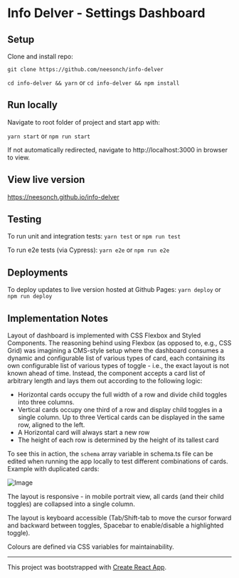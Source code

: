 # Info Delver - Settings Dashboard


## Setup

Clone and install repo:

 `git clone https://github.com/neesonch/info-delver`

`cd info-delver && yarn` 
or 
`cd info-delver && npm install`

## Run locally

Navigate to root folder of project and start app with:

`yarn start` 
or 
`npm run start`

If not automatically redirected, navigate to http://localhost:3000 in browser to view.

## View live version

https://neesonch.github.io/info-delver

## Testing

To run unit and integration tests:
`yarn test` 
or 
`npm run test`

To run e2e tests (via Cypress):
`yarn e2e` 
or 
`npm run e2e`

## Deployments

To deploy updates to live version hosted at Github Pages:
`yarn deploy` 
or 
`npm run deploy`


## Implementation Notes

Layout of dashboard is implemented with CSS Flexbox and Styled Components. The reasoning behind using Flexbox (as opposed to, e.g., CSS Grid) was imagining a CMS-style setup where the dashboard consumes a dynamic and configurable list of various types of card, each containing its own configurable list of various types of toggle - i.e., the exact layout is not known ahead of time. Instead, the component accepts a card list of arbitrary length and lays them out according to the following logic:
- Horizontal cards occupy the full width of a row and divide child toggles into three columns.
- Vertical cards occupy one third of a row and display child toggles in a single column. Up to three Vertical cards can be displayed in the same row, aligned to the left.
- A Horizontal card will always start a new row
- The height of each row is determined by the height of its tallest card

To see this in action, the `schema` array variable in schema.ts file can be edited when running the app locally to test different combinations of cards. Example with duplicated cards:

![Image](https://i.imgur.com/eApkIZ6.png)

The layout is responsive - in mobile portrait view, all cards (and their child toggles) are collapsed into a single column.

The layout is keyboard accessible (Tab/Shift-tab to move the cursor forward and backward between toggles, Spacebar to enable/disable a highlighted toggle).

Colours are defined via CSS variables for maintainability.

---

This project was bootstrapped with [Create React App](https://github.com/facebook/create-react-app).
